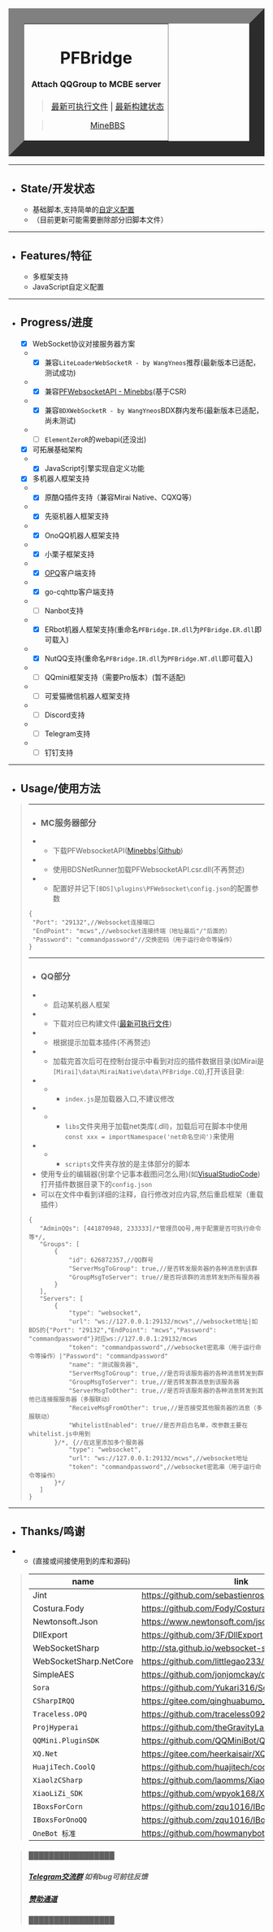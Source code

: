 <table border="30" align="center">
    <tr>
        <td>
            <div align="center">
                <h1>PFBridge</h1>
                    <h4>Attach QQGroup to MCBE server</h4>
            </div>
            <div align="center">
                <blockquote align="center">
                    <a href="https://github.com/littlegao233/PFBridge/releases">最新可执行文件</a>
                    <a>|</a>
                    <a href="https://dev.azure.com/gaoxinhong2004/PFBridge/_build?definitionId=2">最新构建状态</a>
                </blockquote>
                <blockquote align="center">
                    <a href="https://www.minebbs.com/resources/1975/">MineBBS</a>
                </blockquote>
            </div>
        </td>
    </tr>
</table>
<hr>

- ## State/开发状态
   - 基础脚本,支持简单的[自定义配置](#QQ部分)
   - （目前更新可能需要删除部分旧脚本文件）
---
- ## Features/特征
   - 多框架支持
   - JavaScript自定义配置
---
- ## Progress/进度
    - [x] WebSocket协议对接服务器方案
    - - [x] 兼容`LiteLoaderWebSocketR - by WangYneos`推荐(最新版本已适配，测试成功)
    - - [x] 兼容[PFWebsocketAPI - Minebbs](https://www.minebbs.com/resources/1632/)(基于CSR)
    - - [x] 兼容`BDXWebSocketR - by WangYneos`BDX群内发布(最新版本已适配，尚未测试)
    - - [ ] `ElementZeroR`的webapi(还没出)
    - [x] 可拓展基础架构
    - - [x] JavaScript引擎实现自定义功能
    - [x] 多机器人框架支持
    - - [x] 原酷Q插件支持（兼容Mirai Native、CQXQ等）
    - - [x] 先驱机器人框架支持
    - - [X] OnoQQ机器人框架支持
    - - [X] 小栗子框架支持
    - - [x] [OPQ](https://github.com/OPQBOT/OPQ)客户端支持
    - - [x] go-cqhttp客户端支持
    - - [ ] Nanbot支持
    - - [X] ERbot机器人框架支持(重命名`PFBridge.IR.dll`为`PFBridge.ER.dll`即可载入)
    - - [x] NutQQ支持(重命名`PFBridge.IR.dll`为`PFBridge.NT.dll`即可载入)
    - - [ ] QQmini框架支持（需要Pro版本）(暂不适配)
    - - [ ] 可爱猫微信机器人框架支持
    - - [ ] Discord支持
    - - [ ] Telegram支持
    - - [ ] 钉钉支持
---
- ## Usage/使用方法
>---
>- ### MC服务器部分
>- - 下载PFWebsocketAPI([Minebbs](https://www.minebbs.com/>resources/csr-pfwebsocketapi.1632/)|[Github](https://github.>com/littlegao233/PFWebsocketAPI/releases))
>- - 使用BDSNetRunner加载PFWebsocketAPI.csr.dll(不再赘述)
>- - 配置好并记下`[BDS]\plugins\PFWebsocket\config.json`的配置参数
>``` jsonc
>{
>  "Port": "29132",//Websocket连接端口
>  "EndPoint": "mcws",//websocket连接终端（地址最后"/"后面的）
>  "Password": "commandpassword"//交换密码（用于运行命令等操作）
>}
>```
>---
>- ### QQ部分
>- - 启动某机器人框架
>- - 下载对应已构建文件(<a href="https://github.com/littlegao233/PFBridge/releases">最新可执行文件</a>)
>- - 根据提示加载本插件(不再赘述)
>- - 加载完首次后可在控制台提示中看到对应的插件数据目录(如Mirai是`[Mirai]\data\MiraiNative\data\PFBridge.CQ`),打开该目录:
>- - - `index.js`是加载器入口,不建议修改
>- - - `libs`文件夹用于加载net类库(.dll)，加载后可在脚本中使用`const xxx = importNamespace('net命名空间')`来使用
>- - - `scripts`文件夹存放的是主体部分的脚本
>- 使用专业的编辑器(别拿个记事本截图问怎么用)(如[VisualStudioCode](https://code.visualstudio.com/))打开插件数据目录下的`config.json`
>- 可以在文件中看到详细的注释，自行修改对应内容,然后重启框架（重载插件）
>```jsonc
>{
>    "AdminQQs": [441870948, 233333]/*管理员QQ号,用于配置是否可执行命令等*/,
>    "Groups": [
>        {
>            "id": 626872357,//QQ群号
>            "ServerMsgToGroup": true,//是否转发服务器的各种消息到该群
>            "GroupMsgToServer": true//是否将该群的消息转发到所有服务器
>        }
>    ],
>    "Servers": [
>        {
>            "type": "websocket",
>            "url": "ws://127.0.0.1:29132/mcws",//websocket地址|如BDS的{"Port": "29132","EndPoint": "mcws","Password": "commandpassword"}对应ws://127.0.0.1:29132/mcws
>            "token": "commandpassword",//websocket密匙串（用于运行命令等操作）|"Password": "commandpassword"
>            "name": "测试服务器",
>            "ServerMsgToGroup": true,//是否将该服务器的各种消息转发到群
>            "GroupMsgToServer": true,//是否转发群消息到该服务器
>            "ServerMsgToOther": true,//是否将该服务器的各种消息转发到其他已连接服服务器（多服联动）
>            "ReceiveMsgFromOther": true,//是否接受其他服务器的消息（多服联动）
>            "WhitelistEnabled": true//是否开启白名单，改参数主要在whitelist.js中用到
>        }/*, {//在这里添加多个服务器
>            "type": "websocket",
>            "url": "ws://127.0.0.1:29132/mcws",//websocket地址
>            "token": "commandpassword",//websocket密匙串（用于运行命令等操作）
>        }*/
>    ]
>}
>```
---
- ## Thanks/鸣谢
- - (直接或间接使用到的库和源码)
>| name | link |
>|  ----|----  |
>| Jint | https://github.com/sebastienros/jint |
>| Costura.Fody | https://github.com/Fody/Costura |
>| Newtonsoft.Json | https://www.newtonsoft.com/json |
>| DllExport | https://github.com/3F/DllExport |
>| WebSocketSharp | http://sta.github.io/websocket-sharp/ |
>| WebSocketSharp.NetCore | https://github.com/littlegao233/websocket-sharp |
>| SimpleAES | https://github.com/jonjomckay/dotnet-simpleaes |
>| `Sora` | https://github.com/Yukari316/Sora |
>| `CSharpIRQQ` | https://gitee.com/qinghuabumo_admin/CSharpIRQQ |
>| `Traceless.OPQ` | https://github.com/traceless0929/Traceless.OPQ |
>| `ProjHyperai` | https://github.com/theGravityLab/ProjHyperai |
>| `QQMini.PluginSDK` | https://github.com/QQMiniBot/QQMini.PluginSDK |
>| `XQ.Net` | https://gitee.com/heerkaisair/XQ.Net |
>| `HuajiTech.CoolQ` | https://github.com/huajitech/coolq-dotnet-sdk |
>| `XiaolzCSharp` | https://github.com/laomms/XiaolzCSharp |
>| `XiaoLiZi_SDK` | https://github.com/wpyok168/XiaoLiZi_SDK |
>| `IBoxsForCorn` | https://github.com/zqu1016/IBoxsForCorn |
>| `IBoxsForOnoQQ` | https://github.com/zqu1016/IBoxsForOnoQQ |
>| `OneBot 标准` | https://github.com/howmanybots/onebot |



>##### █████████████████
>##### [Telegram交流群](https://t.me/joinchat/TDe2w1ZgMVSw10vbugwg1w) 如有bug可前往反馈
>##### [赞助通道](https://afdian.net/@PF_littlegao233)
>##### █████████████████

